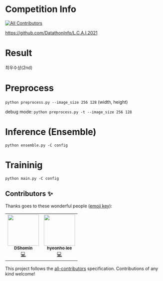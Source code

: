 # Competition Info
<!-- ALL-CONTRIBUTORS-BADGE:START - Do not remove or modify this section -->
[![All Contributors](https://img.shields.io/badge/all_contributors-2-orange.svg?style=flat-square)](#contributors-)
<!-- ALL-CONTRIBUTORS-BADGE:END -->
https://github.com/DatathonInfo/L.C.A.I.2021

# Result
최우수상(2nd)

# Preprocess
`python preprocess.py --image_size 256 128` (width, height)

debug mode:
`python preprocess.py -t --image_size 256 128` 


# Inference (Ensemble)
`python ensemble.py -C config`

# Traininig
`python main.py -C config`

## Contributors ✨

Thanks goes to these wonderful people ([emoji key](https://allcontributors.org/docs/en/emoji-key)):

<!-- ALL-CONTRIBUTORS-LIST:START - Do not remove or modify this section -->
<!-- prettier-ignore-start -->
<!-- markdownlint-disable -->
<table>
  <tr>
    <td align="center"><a href="https://www.kaggle.com/hominlee"><img src="https://avatars.githubusercontent.com/u/33175883?v=4?s=100" width="100px;" alt=""/><br /><sub><b>DShomin</b></sub></a><br /><a href="https://github.com/marquis08/LC_AI_2021/commits?author=DShomin" title="Code">💻</a></td>
    <td align="center"><a href="https://github.com/hyeonho1028"><img src="https://avatars.githubusercontent.com/u/40379485?v=4?s=100" width="100px;" alt=""/><br /><sub><b>hyeonho lee</b></sub></a><br /><a href="https://github.com/marquis08/LC_AI_2021/commits?author=hyeonho1028" title="Code">💻</a></td>
  </tr>
</table>

<!-- markdownlint-restore -->
<!-- prettier-ignore-end -->

<!-- ALL-CONTRIBUTORS-LIST:END -->

This project follows the [all-contributors](https://github.com/all-contributors/all-contributors) specification. Contributions of any kind welcome!